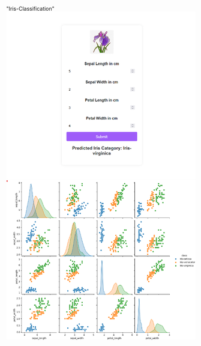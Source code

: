"Iris-Classification" 
![Alt text](Screenshots\1.png?raw=true "Title")
![Alt text](Screenshots\2.png?raw=true "Title")